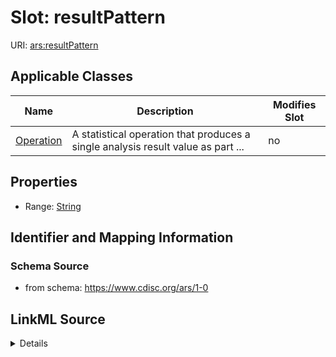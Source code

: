 # Slot: resultPattern

URI: [ars:resultPattern](https://www.cdisc.org/ars/1-0resultPattern)



<!-- no inheritance hierarchy -->




## Applicable Classes

| Name | Description | Modifies Slot |
| --- | --- | --- |
[Operation](Operation.md) | A statistical operation that produces a single analysis result value as part ... |  no  |







## Properties

* Range: [String](String.md)





## Identifier and Mapping Information







### Schema Source


* from schema: https://www.cdisc.org/ars/1-0




## LinkML Source

<details>
```yaml
name: resultPattern
from_schema: https://www.cdisc.org/ars/1-0
rank: 1000
alias: resultPattern
domain_of:
- Operation
range: string

```
</details>